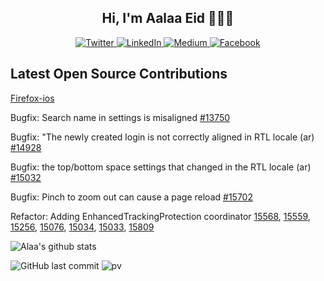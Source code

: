  


<h2 align="center">Hi, I'm Aalaa Eid 👩🏽‍💻</h2>
<p align="center">
  <a href="https://twitter.com/lwlaww" target="_blank">
    <img src="https://img.shields.io/badge/twitter-%231DA1F2.svg?&style=for-the-badge&logo=twitter&logoColor=white&color=071A2C" alt="Twitter"/>
  </a>
  <a href="https://www.linkedin.com/in/aalaa-eid" target="_blank">
    <img src="https://img.shields.io/badge/linkedin-%230077B5.svg?&style=for-the-badge&logo=linkedin&logoColor=white&color=071A2C" alt="LinkedIn"/>
  </a>
  <a href="https://aalaa.hashnode.dev" target="_blank">
    <img src="https://img.shields.io/badge/hashnode-%2312100E.svg?&style=for-the-badge&logo=medium&logoColor=white&color=071A2C" alt="Medium"/>
  </a>
  <a href="https://stackoverflow.com/users/6730558/aalaa" target="_blank">
    <img src="https://img.shields.io/badge/stackoverflow-%231877F2.svg?&style=for-the-badge&logo=facebook&logoColor=white&color=071A2C" alt="Facebook"/>
  </a>
</p>
 <!--[![leetcode](https://github.com/aalaaeid/aalaaeid/blob/main/images/leetcode.png)](https://leetcode.com/aalaaeid/)-->

  ## Latest Open Source Contributions

 [Firefox-ios](https://github.com/mozilla-mobile/firefox-ios)

 Bugfix: Search name in settings is misaligned [#13750](https://github.com/mozilla-mobile/firefox-ios/pull/13750) 

 Bugfix: "The newly created login is not correctly aligned in RTL locale (ar) [#14928](https://github.com/mozilla-mobile/firefox-ios/pull/14928)

 Bugfix: the top/bottom space settings that changed in the RTL locale (ar) [#15032](https://github.com/mozilla-mobile/firefox-ios/pull/15032)

 Bugfix: Pinch to zoom out can cause a page reload [#15702](https://github.com/mozilla-mobile/firefox-ios/pull/15702)

 Refactor: Adding EnhancedTrackingProtection coordinator [15568](https://github.com/mozilla-mobile/firefox-ios/pull/15568), [15559](https://github.com/mozilla-mobile/firefox-ios/pull/15559), [15256](https://github.com/mozilla-mobile/firefox-ios/pull/15256), [15076](https://github.com/mozilla-mobile/firefox-ios/pull/15076), [15034](https://github.com/mozilla-mobile/firefox-ios/pull/15034), [15033](https://github.com/mozilla-mobile/firefox-ios/pull/15033), [15809](https://github.com/mozilla-mobile/firefox-ios/pull/15809)





<p align="centre">
 <img src="https://github-readme-streak-stats.herokuapp.com/?user=aalaaeid&theme=holi-theme" alt="Alaa's github stats"/>
</p> 


![GitHub last commit](https://img.shields.io/github/last-commit/aalaaeid/aalaaeid)
![pv](https://pageview.vercel.app/?github_user=aalaaeid)
 










